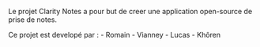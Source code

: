 Le projet Clarity Notes a pour but de creer une application open-source 
de prise de notes. 

Ce projet est developé par : 
	- Romain
	- Vianney
	- Lucas
	- Khôren
